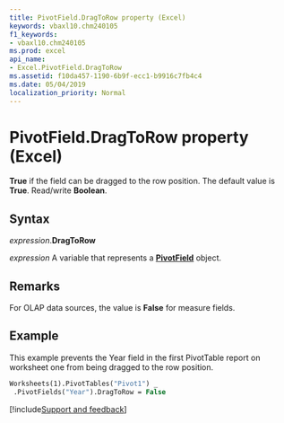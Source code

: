 ```yaml
---
title: PivotField.DragToRow property (Excel)
keywords: vbaxl10.chm240105
f1_keywords:
- vbaxl10.chm240105
ms.prod: excel
api_name:
- Excel.PivotField.DragToRow
ms.assetid: f10da457-1190-6b9f-ecc1-b9916c7fb4c4
ms.date: 05/04/2019
localization_priority: Normal
---
```



# PivotField.DragToRow property (Excel)

**True** if the field can be dragged to the row position. The default value is **True**. Read/write **Boolean**.


## Syntax

_expression_.**DragToRow**

_expression_ A variable that represents a **[PivotField](Excel.PivotField.md)** object.


## Remarks

For OLAP data sources, the value is **False** for measure fields.


## Example

This example prevents the Year field in the first PivotTable report on worksheet one from being dragged to the row position.

```vb
Worksheets(1).PivotTables("Pivot1") _ 
 .PivotFields("Year").DragToRow = False
```



[!include[Support and feedback](~/includes/feedback-boilerplate.md)]